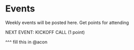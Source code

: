 # Events

Weekly events will be posted here. Get points for attending

NEXT EVENT: KICKOFF CALL (1 point)

^^^ fill this in @acon